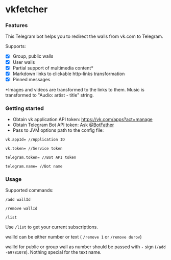 # vkfetcher

### Features

This Telegram bot helps you to redirect the walls from vk.com to Telegram.

Supports:

- [x] Group, public walls
- [x] User walls
- [x] Partial support of multimedia content*
- [x] Markdown links to clickable http-links transformation
- [x] Pinned messages

*Images and videos are transformed to the links to them. Music is transformed to "Audio: artist - title" string.


### Getting started

- Obtain vk application API token: https://vk.com/apps?act=manage
- Obtain Telegram Bot API token: Ask [@BotFather](https://t.me/BotFather)
- Pass to JVM options path to the config file:

```properties
vk.appId= //Application ID

vk.token= //Service token

telegram.token= //Bot API token

telegram.name= //Bot name
```

### Usage

Supported commands:

`/add wallId`

`/remove wallId`

`/list`

Use `/list` to get your current subscriptions.

wallId can be either number or text ( `/remove 1` or `/remove durov`)

wallId for public or group wall as number should be passed with `-` sign (`/add -69781078`). Nothing special for the text name.
